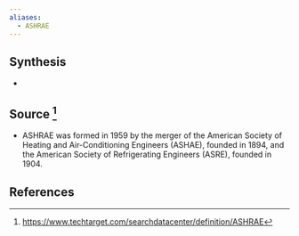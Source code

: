 ```yaml
---
aliases:
  - ASHRAE
---
```

## Synthesis
- 
## Source [^1]
- ASHRAE was formed in 1959 by the merger of the American Society of Heating and Air-Conditioning Engineers (ASHAE), founded in 1894, and the American Society of Refrigerating Engineers (ASRE), founded in 1904.
## References

[^1]: https://www.techtarget.com/searchdatacenter/definition/ASHRAE